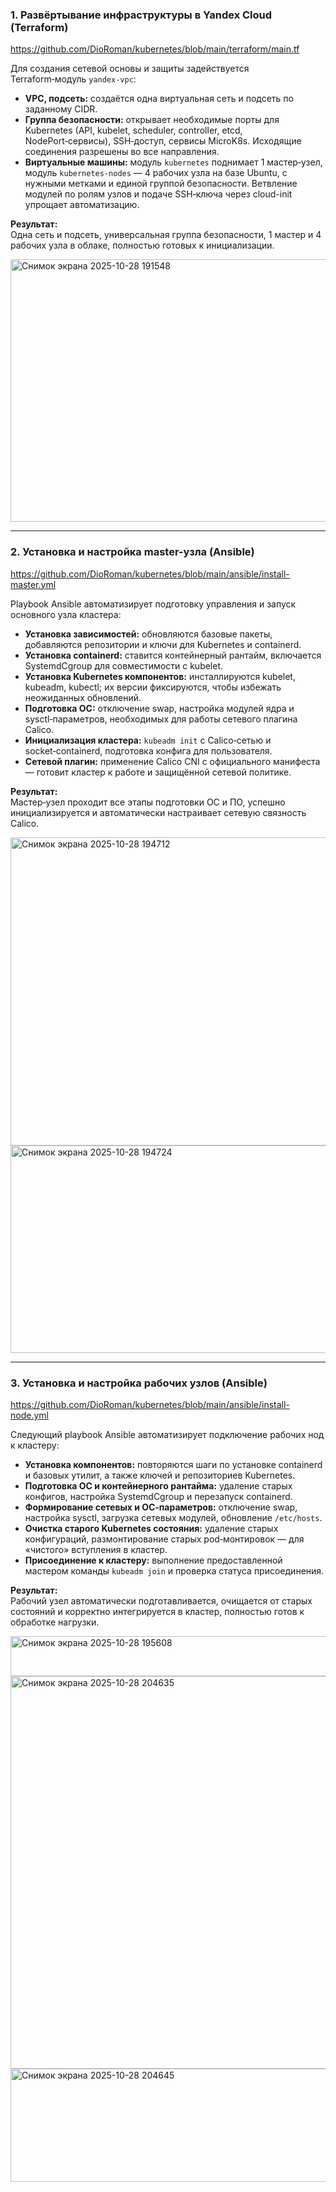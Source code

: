 ### 1. Развёртывание инфраструктуры в Yandex Cloud (Terraform)

https://github.com/DioRoman/kubernetes/blob/main/terraform/main.tf

Для создания сетевой основы и защиты задействуется Terraform‑модуль `yandex-vpc`:
- **VPC, подсеть:** создаётся одна виртуальная сеть и подсеть по заданному CIDR.
- **Группа безопасности:** открывает необходимые порты для Kubernetes (API, kubelet, scheduler, controller, etcd, NodePort‑сервисы), SSH‑доступ, сервисы MicroK8s. Исходящие соединения разрешены во все направления.
- **Виртуальные машины:** модуль `kubernetes` поднимает 1 мастер‑узел, модуль `kubernetes-nodes` — 4 рабочих узла на базе Ubuntu, с нужными метками и единой группой безопасности. Ветвление модулей по ролям узлов и подаче SSH‑ключа через cloud-init упрощает автоматизацию.

**Результат:**  
Одна сеть и подсеть, универсальная группа безопасности, 1 мастер и 4 рабочих узла в облаке, полностью готовых к инициализации.

<img width="1625" height="420" alt="Снимок экрана 2025-10-28 191548" src="https://github.com/user-attachments/assets/26e30174-32a3-405c-9bb5-b30a78be4938" />

***

### 2. Установка и настройка master-узла (Ansible)

https://github.com/DioRoman/kubernetes/blob/main/ansible/install-master.yml

Playbook Ansible автоматизирует подготовку управления и запуск основного узла кластера:
- **Установка зависимостей:** обновляются базовые пакеты, добавляются репозитории и ключи для Kubernetes и containerd.
- **Установка containerd:** ставится контейнерный рантайм, включается SystemdCgroup для совместимости с kubelet.
- **Установка Kubernetes компонентов:** инсталлируются kubelet, kubeadm, kubectl; их версии фиксируются, чтобы избежать неожиданных обновлений.
- **Подготовка ОС:** отключение swap, настройка модулей ядра и sysctl‑параметров, необходимых для работы сетевого плагина Calico.
- **Инициализация кластера:** `kubeadm init` с Calico‑сетью и socket‑containerd, подготовка конфига для пользователя.
- **Сетевой плагин:** применение Calico CNI с официального манифеста — готовит кластер к работе и защищённой сетевой политике.

**Результат:**  
Мастер‑узел проходит все этапы подготовки ОС и ПО, успешно инициализируется и автоматически настраивает сетевую связность Calico.

<img width="1227" height="493" alt="Снимок экрана 2025-10-28 194712" src="https://github.com/user-attachments/assets/f582109a-61fb-4779-a073-f5287d58ccab" />

<img width="920" height="332" alt="Снимок экрана 2025-10-28 194724" src="https://github.com/user-attachments/assets/6a66f9ca-5788-43b7-9d79-da98d9b5dbf2" />

***

### 3. Установка и настройка рабочих узлов (Ansible)

https://github.com/DioRoman/kubernetes/blob/main/ansible/install-node.yml

Следующий playbook Ansible автоматизирует подключение рабочих нод к кластеру:
- **Установка компонентов:** повторяются шаги по установке containerd и базовых утилит, а также ключей и репозиториев Kubernetes.
- **Подготовка ОС и контейнерного рантайма:** удаление старых конфигов, настройка SystemdCgroup и перезапуск containerd.
- **Формирование сетевых и ОС‑параметров:** отключение swap, настройка sysctl, загрузка сетевых модулей, обновление `/etc/hosts`.
- **Очистка старого Kubernetes состояния:** удаление старых конфигураций, размонтирование старых pod‑монтировок — для «чистого» вступления в кластер.
- **Присоединение к кластеру:** выполнение предоставленной мастером команды `kubeadm join` и проверка статуса присоединения.

**Результат:**  
Рабочий узел автоматически подготавливается, очищается от старых состояний и корректно интегрируется в кластер, полностью готов к обработке нагрузки.

<img width="1332" height="64" alt="Снимок экрана 2025-10-28 195608" src="https://github.com/user-attachments/assets/cd832d0d-6488-461e-8f1b-5694b94f4eec" />

<img width="1205" height="628" alt="Снимок экрана 2025-10-28 204635" src="https://github.com/user-attachments/assets/7e07a409-425c-44bc-91a4-72e5633d1b51" />

<img width="631" height="181" alt="Снимок экрана 2025-10-28 204645" src="https://github.com/user-attachments/assets/45a3cbce-b96b-4abe-9d98-70a78bf7887a" />
